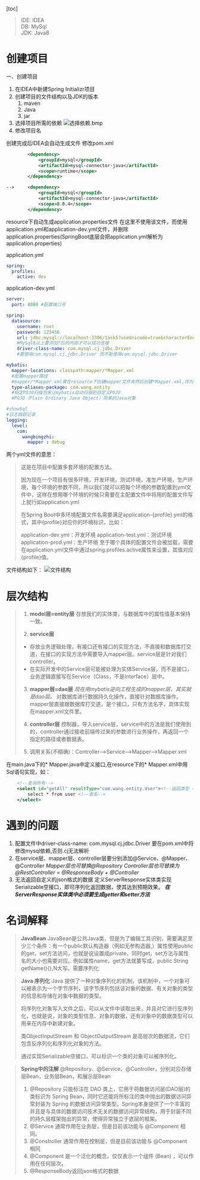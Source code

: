 <!--
 * @Author       : Mr.Wang
 * @Date         : 2020-12-16 17:48:21
 * @FilePath     : /Note/task5.md
 * @Description  : task5
-->
[toc]

>IDE: IDEA  
DB: MySql  
JDK: Java8

# 创建项目

一、创建项目

1. 在IDEA中新建Spring Initializr项目
2. 创建项目的文件结构以及JDK的版本
   1. maven
   2. Java
   3. jar
3. 选择项目所需的依赖
![选择依赖.bmp](../选择依赖.bmp)
4. 修改项目名

创建完成后IDEA会自动生成文件
修改pom.xml
```xml
        <dependency>
            <groupId>mysql</groupId>
            <artifactId>mysql-connector-java</artifactId>
            <scope>runtime</scope>
        </dependency>

-->     <dependency>
            <groupId>mysql</groupId>
            <artifactId>mysql-connector-java</artifactId>
            <scope>8.0.4</scope>
        </dependency>
```

resource下自动生成application.properties文件
在这里不使用该文件，而使用application.yml和application-dev.yml文件，并删除application.properties(SpringBoot底层会把application.yml解析为application.properties)

application.yml
```yml
spring:
  profiles:
    active: dev
```

application-dev.yml
```yml
server:
  port: 8080 #配置端口号

spring:
  datasource:
    username: root
    password: 123456
    url: jdbc:mysql://localhost:3306/task5?useUnicode=true&characterEncoding=utf-8&useSSL=true&serverTimezone=UTC&autoReconnect=true 
    #MySql8以上要添加?后的内容才可以成功连接
    driver-class-name: com.mysql.cj.jdbc.Driver
    #要使用com.mysql.cj.jdbc.Driver 而不能使用com.mysql.jdbc.Driver

mybatis:
  mapper-locations: classpath:mapper/*Mapper.xml
  #配置mapper路径
  #mapper/*Mapper.xml需在resource下创建mapper文件夹然后创建*Mapper.xml,作为resource方式加载的映射文件
  type-aliases-package: com.wang.entity
  #指定POJO扫描包来让mybatis自动扫描到自定义POJO
  #POJO（Plain Ordinary Java Object）简单的Java对象

#showSql
#日志跟踪记录
logging:
  level:
    com:
      wangbingzhi:
        mapper : debug
```

两个yml文件的意思：
>这是在项目中配置多套环境的配置方法。
>
>因为现在一个项目有很多环境，开发环境，测试环境，准生产环境，生产环境，每个环境的参数不同，所以我们就可以把每个环境的参数配置到yml文件中，这样在想用哪个环境的时候只需要在主配置文件中将用的配置文件写上就行如application.yml
>
>在Spring Boot中多环境配置文件名需要满足application-{profile}.yml的格式，其中{profile}对应你的环境标识，比如：
>
>application-dev.yml：开发环境
application-test.yml：测试环境
application-prod.yml：生产环境
至于哪个具体的配置文件会被加载，需要在application.yml文件中通过spring.profiles.active属性来设置，其值对应{profile}值。

文件结构如下：
![文件结构](../文件结构.bmp)


# 层次结构
>1. **model层=entity层**
存放我们的实体类，与数据库中的属性值基本保持一致。
>
>2. **service层**
>- 存放业务逻辑处理，有接口还有接口的实现方法，不直接和数据库打交道，在接口的实现方法中需要导入mapper层。service层是针对我们controller。
>- 在实际开发中的Service层可能被处理为实体Service层，而不是接口，业务逻辑直接写在Service（Class，不是Interface）层中。
>
>3. **mapper层=dao层**
*现在用mybatis逆向工程生成的mapper层，其实就是dao层。*
对数据库进行数据持久化操作，直接针对数据库操作。mapper层直接跟数据库打交道，是个接口，只有方法名字，具体实现在mapper.xml文件里。
>
>4. **controller层**
控制器，导入service层，service中的方法是我们使用到的，controller通过接收前端传过来的参数进行业务操作，再返回一个指定的路径或者数据表。
>
>5. 调用关系(不精确)：Controller-->Service-->Mapper-->Mapper.xml

在main.java下的* Mapper.java中定义接口,在resource下的* Mapper.xml中用Sql语句实现，如：
```xml
    <!--查询所有-->
    <select id="getAll" resultType="com.wang.entity.User"><!--返回类型 -->
        select * from user <!--表名-->
    </select>
```

# 遇到的问题
1. 配置文件中driver-class-name: com.mysql.cj.jdbc.Driver
   要在pom.xml中将修改mysql依赖,否则.cj无法解析
2. 在service层、mapper层、controller层要分别添加@Service、@Mapper、@Controller
   *Mapper层也可替换@Repository*
   *Controller层也可替换为@RestController = @ResponseBody + @Controller*
3. 无法返回自定义的json格式的数据
   定义ServerResponse实体类实现Serializable空接口，即可序列化返回数据，使其达到预期效果。
   ***在ServerResponse实体类中必须要生成getter和setter方法***

# 名词解释
>**JavaBean**
JavaBean是公共Java类，但是为了编辑工具识别，需要满足至少三个条件：有一个public默认构造器（例如无参构造器,）属性使用public 的get，set方法访问，也就是说设置成private，同时get，set方法与属性名的大小也需要对应。例如属性name，get方法就要写成，public String getName(){},N大写。需要序列化

>**Java 序列化**
Java 提供了一种对象序列化的机制，该机制中，一个对象可以被表示为一个字节序列，该字节序列包括该对象的数据、有关对象的类型的信息和存储在对象中数据的类型。
>
>将序列化对象写入文件之后，可以从文件中读取出来，并且对它进行反序列化，也就是说，对象的类型信息、对象的数据，还有对象中的数据类型可以用来在内存中新建对象。
>
>类ObjectInputStream 和 ObjectOutputStream 是高层次的数据流，它们包含反序列化和序列化对象的方法。
>
>通过实现Serializable空接口，可以标识一个类的对象可以被序列化。

>**Spring中的注解**
@Repository、@Service、@Controller，分别对应存储层Bean，业务层Bean，和展示层Bean
>1. @Repository 只能标注在 DAO 类上，它用于将数据访问层(DAO层)的类标识为 Spring Bean，同时它还能将所标注的类中抛出的数据访问异常封装为 Spring 的数据访问异常类型。Spring本身提供了一个丰富的并且是与具体的数据访问技术无关的数据访问异常结构，用于封装不同的持久层框架抛出的异常，使得异常独立于底层的框架。
>2. @Service 通常作用在业务层，但是目前该功能与 @Component 相同。
>3. @Constroller 通常作用在控制层，但是目前该功能与 @Component 相同
>4. @Component 是一个泛化的概念，仅仅表示一个组件 (Bean) ，可以作用在任何层次。
>5. @ResponseBody返回json格式的数据